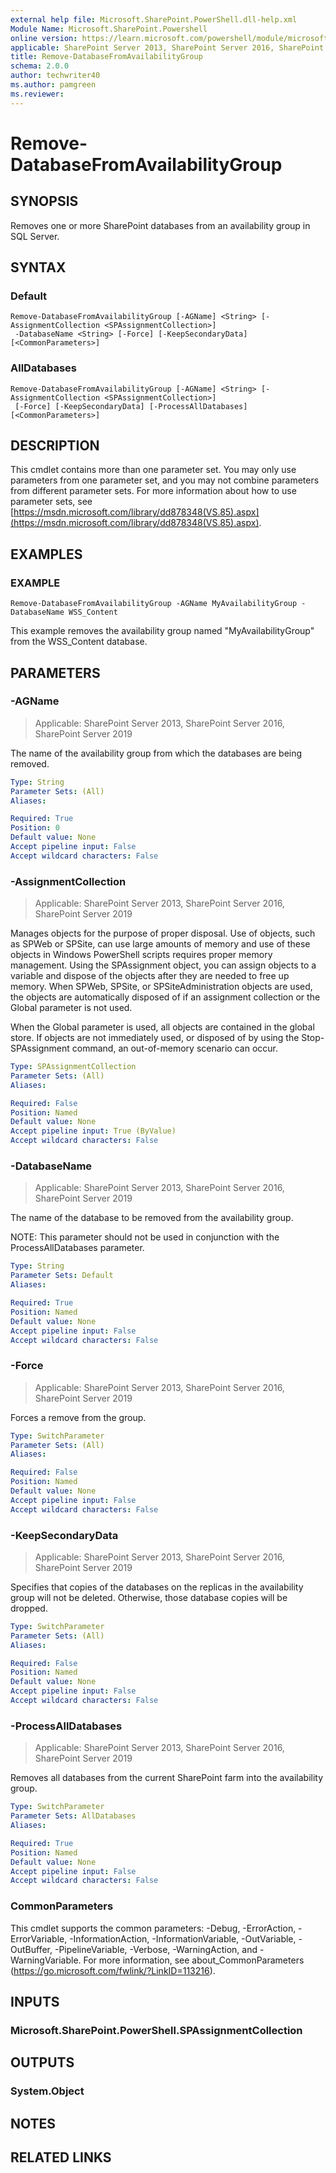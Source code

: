 ```yaml
---
external help file: Microsoft.SharePoint.PowerShell.dll-help.xml
Module Name: Microsoft.SharePoint.Powershell
online version: https://learn.microsoft.com/powershell/module/microsoft.sharepoint.powershell/remove-databasefromavailabilitygroup
applicable: SharePoint Server 2013, SharePoint Server 2016, SharePoint Server 2019
title: Remove-DatabaseFromAvailabilityGroup
schema: 2.0.0
author: techwriter40
ms.author: pamgreen
ms.reviewer:
---
```


# Remove-DatabaseFromAvailabilityGroup

## SYNOPSIS
Removes one or more SharePoint databases from an availability group in SQL Server.

## SYNTAX

### Default
```
Remove-DatabaseFromAvailabilityGroup [-AGName] <String> [-AssignmentCollection <SPAssignmentCollection>]
 -DatabaseName <String> [-Force] [-KeepSecondaryData] [<CommonParameters>]
```

### AllDatabases
```
Remove-DatabaseFromAvailabilityGroup [-AGName] <String> [-AssignmentCollection <SPAssignmentCollection>]
 [-Force] [-KeepSecondaryData] [-ProcessAllDatabases] [<CommonParameters>]
```

## DESCRIPTION
This cmdlet contains more than one parameter set. You may only use parameters from one parameter set, and you may not combine parameters from different parameter sets. For more information about how to use parameter sets, see [https://msdn.microsoft.com/library/dd878348(VS.85).aspx](https://msdn.microsoft.com/library/dd878348(VS.85).aspx).

## EXAMPLES

### EXAMPLE
```
Remove-DatabaseFromAvailabilityGroup -AGName MyAvailabilityGroup -DatabaseName WSS_Content
```

This example removes the availability group named "MyAvailabilityGroup" from the WSS_Content database.

## PARAMETERS

### -AGName

> Applicable: SharePoint Server 2013, SharePoint Server 2016, SharePoint Server 2019

The name of the availability group from which the databases are being removed.

```yaml
Type: String
Parameter Sets: (All)
Aliases:

Required: True
Position: 0
Default value: None
Accept pipeline input: False
Accept wildcard characters: False
```

### -AssignmentCollection

> Applicable: SharePoint Server 2013, SharePoint Server 2016, SharePoint Server 2019

Manages objects for the purpose of proper disposal. Use of objects, such as SPWeb or SPSite, can use large amounts of memory and use of these objects in Windows PowerShell scripts requires proper memory management. Using the SPAssignment object, you can assign objects to a variable and dispose of the objects after they are needed to free up memory. When SPWeb, SPSite, or SPSiteAdministration objects are used, the objects are automatically disposed of if an assignment collection or the Global parameter is not used.

When the Global parameter is used, all objects are contained in the global store. If objects are not immediately used, or disposed of by using the Stop-SPAssignment command, an out-of-memory scenario can occur.

```yaml
Type: SPAssignmentCollection
Parameter Sets: (All)
Aliases:

Required: False
Position: Named
Default value: None
Accept pipeline input: True (ByValue)
Accept wildcard characters: False
```

### -DatabaseName

> Applicable: SharePoint Server 2013, SharePoint Server 2016, SharePoint Server 2019

The name of the database to be removed from the availability group.

NOTE: This parameter should not be used in conjunction with the ProcessAllDatabases parameter.

```yaml
Type: String
Parameter Sets: Default
Aliases:

Required: True
Position: Named
Default value: None
Accept pipeline input: False
Accept wildcard characters: False
```

### -Force

> Applicable: SharePoint Server 2013, SharePoint Server 2016, SharePoint Server 2019

Forces a remove from the group.

```yaml
Type: SwitchParameter
Parameter Sets: (All)
Aliases:

Required: False
Position: Named
Default value: None
Accept pipeline input: False
Accept wildcard characters: False
```

### -KeepSecondaryData

> Applicable: SharePoint Server 2013, SharePoint Server 2016, SharePoint Server 2019

Specifies that copies of the databases on the replicas in the availability group will not be deleted. Otherwise, those database copies will be dropped.

```yaml
Type: SwitchParameter
Parameter Sets: (All)
Aliases:

Required: False
Position: Named
Default value: None
Accept pipeline input: False
Accept wildcard characters: False
```

### -ProcessAllDatabases

> Applicable: SharePoint Server 2013, SharePoint Server 2016, SharePoint Server 2019

Removes all databases from the current SharePoint farm into the availability group.

```yaml
Type: SwitchParameter
Parameter Sets: AllDatabases
Aliases:

Required: True
Position: Named
Default value: None
Accept pipeline input: False
Accept wildcard characters: False
```

### CommonParameters
This cmdlet supports the common parameters: -Debug, -ErrorAction, -ErrorVariable, -InformationAction, -InformationVariable, -OutVariable, -OutBuffer, -PipelineVariable, -Verbose, -WarningAction, and -WarningVariable. For more information, see about_CommonParameters (https://go.microsoft.com/fwlink/?LinkID=113216).

## INPUTS

### Microsoft.SharePoint.PowerShell.SPAssignmentCollection

## OUTPUTS

### System.Object

## NOTES

## RELATED LINKS

